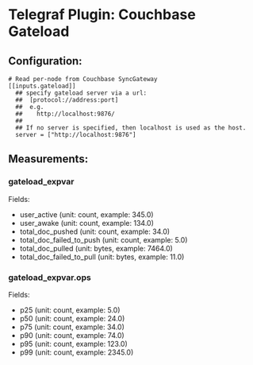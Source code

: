 # Telegraf Plugin: Couchbase Gateload

## Configuration:

```
# Read per-node from Couchbase SyncGateway
[[inputs.gateload]]
  ## specify gateload server via a url:
  ##  [protocol://address:port]
  ##  e.g.
  ##    http://localhost:9876/
  ##
  ## If no server is specified, then localhost is used as the host.
  server = ["http://localhost:9876"]
```

## Measurements:

### gateload_expvar

Fields:
 - user_active              (unit: count, example: 345.0)
 - user_awake               (unit: count, example: 134.0)
 - total_doc_pushed         (unit: count, example: 34.0)
 - total_doc_failed_to_push (unit: count, example: 5.0)
 - total_doc_pulled         (unit: bytes, example: 7464.0)
 - total_doc_failed_to_pull (unit: bytes, example: 11.0)
 
 ### gateload_expvar.ops
 
 Fields:
  - p25  (unit: count, example: 5.0)
  - p50  (unit: count, example: 24.0)
  - p75  (unit: count, example: 34.0)
  - p90  (unit: count, example: 74.0)
  - p95  (unit: count, example: 123.0)
  - p99  (unit: count, example: 2345.0)